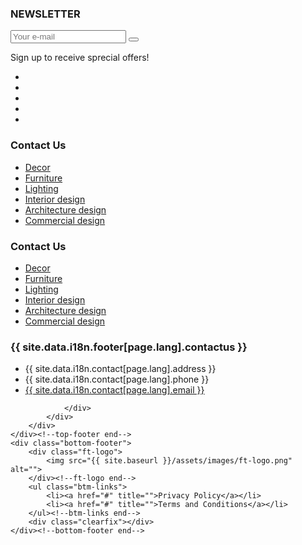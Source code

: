 
<div class="container">
    <div class="top-footer">
        <div class="row">
            <div class="col-lg-6 col-md-12">
                <div class="widget widget-info">
                    <h3 class="widget-title">NEWSLETTER</h3>
                    <form class="widget-form">
                        <input type="text" name="email" placeholder="Your e-mail">
                        <button type="submit"><i class="la la-arrow-right"></i></button>
                    </form>
                    <span>Sign up to receive sprecial offers!</span>
                    <ul class="social-links">
                        <li><a href="https://www.pinterest.fr/carolinesebrien94/" title="" target="_blank"><i class="fab fa-pinterest-p"></i></a></li>
                        <li><a href="https://www.instagram.com/cs_interieurs/?hl=fr" title="" target="_blank"><i class="fab fa-instagram"></i></a></li>
                        <li><a href="#" title="" target="_blank"><i class="fab fa-facebook-f"></i></a></li>
                        <li><a href="#" title="" target="_blank"><i class="fab fa-linkedin"></i></a></li>
                        <li><a href="#" title="" target="_blank"><i class="fab fa-twitter"></i></a></li>
                    </ul><!--social-links end-->
                </div><!--widget-info end-->
            </div>
            <div class="col-lg-6 col-md-12">
                <div class="row">
                    <div class="col-lg-4 col-md-4 col-sm-6 col-12">
                        <div class="widget widget-category text-right">
                            <h3 class="widget-title">Contact Us</h3>
                            <ul class="ft-links">
                                <li><a href="#" title="">Decor</a></li>
                                <li><a href="#" title="">Furniture</a></li>
                                <li><a href="#" title="">Lighting</a></li>
                                <li><a href="#" title="">Interior design</a></li>
                                <li><a href="#" title="">Architecture design</a></li>
                                <li><a href="#" title="">Commercial design</a></li>
                            </ul><!--ft-links end-->
                        </div><!--widget-contact end-->
                    </div>
                    <div class="col-lg-4 col-md-4 col-sm-6 col-12">
                        <div class="widget widget-category text-right">
                            <h3 class="widget-title">Contact Us</h3>
                            <ul class="ft-links">
                                <li><a href="#" title="">Decor</a></li>
                                <li><a href="#" title="">Furniture</a></li>
                                <li><a href="#" title="">Lighting</a></li>
                                <li><a href="#" title="">Interior design</a></li>
                                <li><a href="#" title="">Architecture design</a></li>
                                <li><a href="#" title="">Commercial design</a></li>
                            </ul><!--ft-links end-->
                        </div><!--widget-contact end-->
                    </div>
                    <div class="col-lg-4 col-md-4 col-sm-6 col-12">
                        <div class="widget widget-contact text-right">
                            <h3 class="widget-title">{{ site.data.i18n.footer[page.lang].contactus }}</h3>
                            <ul class="ft-links">
                                <li>{{ site.data.i18n.contact[page.lang].address }}</li>
                                <li>{{ site.data.i18n.contact[page.lang].phone }}</li>
                                <li><a href="mailto:{{ site.data.i18n.contact[page.lang].email }}" title="">{{ site.data.i18n.contact[page.lang].email }}</a></li>
                            </ul><!--ft-links end-->
                        </div><!--widget-contact end-->
                    </div>
                    
                </div>
            </div>
        </div>
    </div><!--top-footer end-->
    <div class="bottom-footer">
        <div class="ft-logo">
            <img src="{{ site.baseurl }}/assets/images/ft-logo.png" alt="">
        </div><!--ft-logo end-->
        <ul class="btm-links">
            <li><a href="#" title="">Privacy Policy</a></li>
            <li><a href="#" title="">Terms and Conditions</a></li>
        </ul><!--btm-links end-->
        <div class="clearfix"></div>
    </div><!--bottom-footer end-->
    
</div>